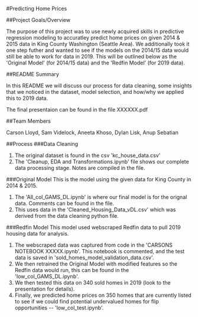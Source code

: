 #Predicting Home Prices

##Project Goals/Overview

The purpose of this project was to use newly acquired skills in predictive regression modeling to accuratley predict home prices on given 2014 & 2015 data in King County Washington (Seattle Area). We additionally took it one step futher and wanted to see if the models on the 2014/15 data would still be able to work for data in 2019. This will be outlined below as the 'Original Model' (for 2014/15 data) and the 'Redfin Model' (for 2019 data).

##README Summary

In this README we will discuss our process for data cleaning, some insights that we noticed in the dataset, model selection, and how/why we applied this to 2019 data.

The final presentaion can be found in the file XXXXXX.pdf

##Team Members

Carson Lloyd, Sam Videlock, Aneeta Khoso, Dylan Lisk, Anup Sebatian

##Process
###Data Cleaning

1. The original dataset is found in the csv 'kc_house_data.csv'
2. The 'Cleanup, EDA and Transformations.ipynb' file shows our complete data processing stage. Notes are compiled in the file.

###Original Model
This is the model using the given data for King County in 2014 & 2015.

1. The 'All_col_GAMS_DL.ipynb' is where our final model is for the orignal data. Comments can be found in the file.
2. This uses data in the 'Cleaned_Housing_Data_vDL.csv' which was derived from the data cleaning python file.

###Redfin Model
This model used webscraped Redfin data to pull 2019 housing data for analysis.

1. The webscraped data was captured from code in the 'CARSONS NOTEBOOK XXXXX.ipynb'. This notebook is commented, and the test data is saved in 'sold_homes_model_validation_data.csv'.
2. We then retrained the Original Model with modified features so the Redfin data would run, this can be found in the 'low_col_GAMS_DL.ipynb'.
3. We then tested this data on 340 sold homes in 2019 (look to the presentation for details).
4. Finally, we predicted home prices on 350 homes that are currently listed to see if we could find potential undervalued homes for flip opportunities -- 'low_col_test.ipynb'.



